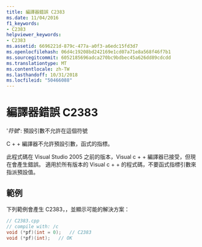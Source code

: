 ```yaml
---
title: 編譯器錯誤 C2383
ms.date: 11/04/2016
f1_keywords:
- C2383
helpviewer_keywords:
- C2383
ms.assetid: 6696221d-879c-477a-a0f3-a6edc15fd3d7
ms.openlocfilehash: 06d4c19208bd242169e1cd07a71e8a568f46f7b1
ms.sourcegitcommit: 6052185696adca270bc9bdbec45a626dd89cdcdd
ms.translationtype: MT
ms.contentlocale: zh-TW
ms.lasthandoff: 10/31/2018
ms.locfileid: "50466088"
---
```

# <a name="compiler-error-c2383"></a>編譯器錯誤 C2383

'*符號*': 預設引數不允許在這個符號

C + + 編譯器不允許預設引數，函式的指標。

此程式碼在 Visual Studio 2005 之前的版本，Visual c + + 編譯器已接受，但現在會產生錯誤。 適用於所有版本的 Visual c + + 的程式碼，不要函式指標引數來指派預設值。

## <a name="example"></a>範例

下列範例會產生 C2383，，並顯示可能的解決方案：

```cpp
// C2383.cpp
// compile with: /c
void (*pf)(int = 0);   // C2383
void (*pf)(int);   // OK
```